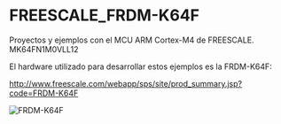 # FREESCALE_FRDM-K64F
 Proyectos y ejemplos con el MCU ARM Cortex-M4 de FREESCALE.  MK64FN1M0VLL12
 
 El hardware utilizado para desarrollar estos ejemplos es la FRDM-K64F:
 
 http://www.freescale.com/webapp/sps/site/prod_summary.jsp?code=FRDM-K64F
 
 ![FRDM-K64F](http://www.embeddedant.org/bloq/wp-content/uploads/2015/06/FRDM-K64F.jpg "FRDM-K64F")
 
 
